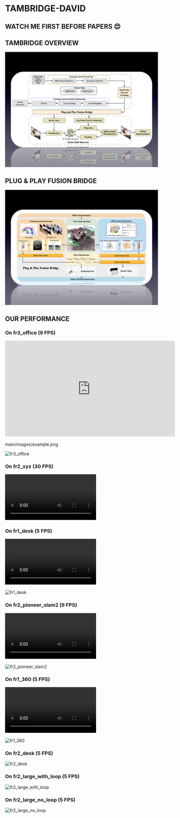 # TAMBRIDGE-DAVID
## WATCH ME FIRST BEFORE PAPERS 😍

## TAMBRIDGE OVERVIEW

![Overview](https://github.com/ZeldaFromHeaven/TAMBRIDGE-DAVID/raw/main/images/image-20240520233034834.png)

## PLUG & PLAY FUSION BRIDGE

![Bridge](https://github.com/ZeldaFromHeaven/TAMBRIDGE-DAVID/raw/main/images/image-20240520233129600.png)

## OUR PERFORMANCE

### On fr3_office (9 FPS)

<iframe width="560" height="315" src="https://www.youtube.com/embed/jB0x1xNloWM?mute=1" frameborder="0" allow="accelerometer; autoplay; encrypted-media; gyroscope; picture-in-picture" allowfullscreen></iframe>

main/images/example.png

![fr3_office](https://raw.githubusercontent.com/ZeldaFromHeaven/TAMBRIDGE-DAVID/main/images/image-20240520214958215.png)

### On fr2_xyz (30 FPS)

<video src="/Users/jiangpeifeng/Downloads/fr2_xyz.mov"></video>

### On fr1_desk (5 FPS)

<video src="/Users/jiangpeifeng/Downloads/fr1_desk.mov"></video>

![fr1_desk](https://raw.githubusercontent.com/ZeldaFromHeaven/TAMBRIDGE-DAVID/main/images/image-20240520215032060.png)

### On fr2_pioneer_slam2 (9 FPS)

<video src="/Users/jiangpeifeng/Downloads/fr1_pioneer_slam2.mov"></video>

![fr2_pioneer_slam2](https://github.com/ZeldaFromHeaven/TAMBRIDGE-DAVID/raw/main/image-20240520215634993.png)

### On fr1_360 (5 FPS)

<video src="/Users/jiangpeifeng/Downloads/fr1_360.mov"></video>

![fr1_360](https://github.com/ZeldaFromHeaven/TAMBRIDGE-DAVID/raw/main/images/image-20240520215833254.png)

### On fr2_desk (5 FPS)

![fr2_desk](https://github.com/ZeldaFromHeaven/TAMBRIDGE-DAVID/raw/main/image-20240520215909232.png)

### On fr2_large_with_loop (5 FPS)

![fr2_large_with_loop](https://github.com/ZeldaFromHeaven/TAMBRIDGE-DAVID/raw/main/images/image-20240520215947140.png)


### On fr2_large_no_loop (5 FPS)

![fr2_large_no_loop](https://github.com/ZeldaFromHeaven/TAMBRIDGE-DAVID/raw/main/images/image-20240520220019547.png)
